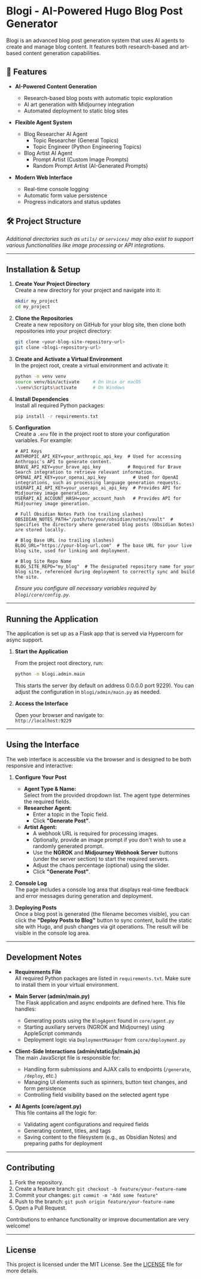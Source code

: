 # Blogi - AI-Powered Hugo Blog Post Generator

Blogi is an advanced blog post generation system that uses AI agents to create and manage blog content. It features both research-based and art-based content generation capabilities.

## 🚀 Features

- **AI-Powered Content Generation**
  - Research-based blog posts with automatic topic exploration
  - AI art generation with Midjourney integration
  - Automated deployment to static blog sites

- **Flexible Agent System**
  - Blog Researcher AI Agent
    - Topic Researcher (General Topics)
    - Topic Engineer (Python Engineering Topics)
  - Blog Artist AI Agent
    - Prompt Artist (Custom Image Prompts)
    - Random Prompt Artist (AI-Generated Prompts)

- **Modern Web Interface**
  - Real-time console logging
  - Automatic form value persistence
  - Progress indicators and status updates

## 🛠 Project Structure

*Additional directories such as `utils/` or `services/` may also exist to support various functionalities like image processing or API integrations.*

---

## Installation & Setup

1. **Create Your Project Directory**  
   Create a new directory for your project and navigate into it:
   ```bash
   mkdir my_project
   cd my_project
   ```

2. **Clone the Repositories**  
   Create a new repository on GitHub for your blog site, then clone both repositories into your project directory:
   ```bash
   git clone <your-blog-site-repository-url>
   git clone <blogi-repository-url>
   ```

3. **Create and Activate a Virtual Environment**  
   In the project root, create a virtual environment and activate it:
   ```bash
   python -m venv venv
   source venv/bin/activate     # On Unix or macOS
   .\venv\Scripts\activate      # On Windows
   ```

4. **Install Dependencies**  
   Install all required Python packages:
   ```bash
   pip install -r requirements.txt
   ```

5. **Configuration**  
   Create a `.env` file in the project root to store your configuration variables. For example:
   ```env
   # API Keys
   ANTHROPIC_API_KEY=your_anthropic_api_key  # Used for accessing Anthropic's API to generate content.
   BRAVE_API_KEY=your_brave_api_key          # Required for Brave Search integration to retrieve relevant information.
   OPENAI_API_KEY=your_openai_api_key          # Used for OpenAI integrations, such as processing language generation requests.
   USERAPI_AI_API_KEY=your_userapi_ai_api_key  # Provides API for Midjourney image generation.
   USERAPI_AI_ACCOUNT_HASH=your_account_hash   # Provides API for Midjourney image generation.

   # Full Obsidian Notes Path (no trailing slashes)
   OBSIDIAN_NOTES_PATH="/path/to/your/obsidian/notes/vault"  # Specifies the directory where generated blog posts (Obsidian Notes) are stored locally.

   # Blog Base URL (no trailing slashes)
   BLOG_URL="https://your-blog-url.com"  # The base URL for your live blog site, used for linking and deployment.

   # Blog Site Repo Name
   BLOG_SITE_REPO="my_blog"  # The designated repository name for your blog site, referenced during deployment to correctly sync and build the site.
   ```
   *Ensure you configure all necessary variables required by `blogi/core/config.py`.*

---

## Running the Application

The application is set up as a Flask app that is served via Hypercorn for async support.

1. **Start the Application**

   From the project root directory, run:

   ```bash
   python -m blogi.admin.main
   ```

   This starts the server (by default on address 0.0.0.0 port 9229). You can adjust the configuration in `blogi/admin/main.py` as needed.

2. **Access the Interface**

   Open your browser and navigate to:  
   `http://localhost:9229`

---

## Using the Interface

The web interface is accessible via the browser and is designed to be both responsive and interactive:

1. **Configure Your Post**
   - **Agent Type & Name:**  
     Select from the provided dropdown list. The agent type determines the required fields.
   - **Researcher Agent:**  
     - Enter a topic in the Topic field.
     - Click **"Generate Post"**.
   - **Artist Agent:**  
     - A webhook URL is required for processing images.
     - Optionally, provide an image prompt if you don't wish to use a randomly generated prompt.
     - Use the **NGROK** and **Midjourney Webhook Server** buttons (under the server section) to start the required servers.
     - Adjust the chaos percentage (optional) using the slider.
     - Click **"Generate Post"**.

2. **Console Log**  
   The page includes a console log area that displays real-time feedback and error messages during generation and deployment.

3. **Deploying Posts**  
   Once a blog post is generated (the filename becomes visible), you can click the **"Deploy Posts to Blog"** button to sync content, build the static site with Hugo, and push changes via git operations. The result will be visible in the console log area.

---

## Development Notes

- **Requirements File**  
  All required Python packages are listed in `requirements.txt`. Make sure to install them in your virtual environment.

- **Main Server (admin/main.py)**  
  The Flask application and async endpoints are defined here. This file handles:
  - Generating posts using the `BlogAgent` found in `core/agent.py`
  - Starting auxiliary servers (NGROK and Midjourney) using AppleScript commands
  - Deployment logic via `DeploymentManager` from `core/deployment.py`

- **Client-Side Interactions (admin/static/js/main.js)**  
  The main JavaScript file is responsible for:
  - Handling form submissions and AJAX calls to endpoints (`/generate`, `/deploy`, etc.)
  - Managing UI elements such as spinners, button text changes, and form persistence
  - Controlling field visibility based on the selected agent type

- **AI Agents (core/agent.py)**  
  This file contains all the logic for:
  - Validating agent configurations and required fields
  - Generating content, titles, and tags
  - Saving content to the filesystem (e.g., as Obsidian Notes) and preparing paths for deployment

---

## Contributing

1. Fork the repository.
2. Create a feature branch: `git checkout -b feature/your-feature-name`
3. Commit your changes: `git commit -m "Add some feature"`
4. Push to the branch: `git push origin feature/your-feature-name`
5. Open a Pull Request.

Contributions to enhance functionality or improve documentation are very welcome!

---

## License

This project is licensed under the MIT License. See the [LICENSE](LICENSE) file for more details.
